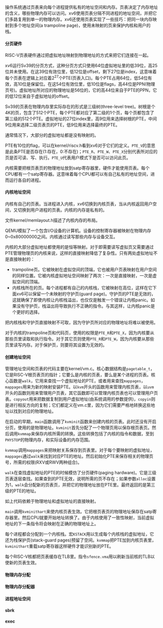 操作系统通过页表来向每个进程提供私有的地址空间和内存。页表决定了内存地址的含义，哪些物理内存可以访问。xv6使用页表分隔不同进程的地址空间，并把它们多路复用到单一的物理内存。xv6还使用页表实现了一些技巧：把同一块内存映射到多个地址空间(a trampoline page)，使用未映射的页来保护内核和用户的栈。

#### 分页硬件

RISC-V页表硬件通过把虚拟地址映射到物理地址的方式来把它们连接在一起。

xv6运行Sv39的分页方式，这种分页方式只使用64位虚拟地址里的低39位，高25位并未使用。在这39位有效位里，低12位是offset，剩下27位是index，这意味着每个页表在逻辑上对应着2<sup>27</sup>个PTE(页表入口)。每个PTE占用64位，低54位有效，高10位是保留位。在这54位有效位里，低10位是flags，高44位是PPN(物理页号)。虚拟地址所对应的物理地址是56位的，它的高44位来自于PTE的PPN，它的低12位来自于虚拟地址的offset。

Sv39的页表在物理内存里实际存在的形式是三级树(three-level tree)。树根是个4K的页，包含了512个PTE，每个PTE都对应了第二级的1个页，每个页都包含了第三级的512个PTE。虚拟地址的27位index里，高9位用来选择树根的PTE，中间9位用来选择二级页表页的PTE，低9位用来选择最终的PTE。

通常情况下，大部分的虚拟地址都是没有映射的。

PTE有10位的flag，可以在kernel/riscv.h看到xv6对于它们的定义。`PTE_V`的意思是此条PTE是否存在(1:存在，0:不存在)；`PTE_R`、`PTE_W`、`PTE_X`分别代表所对应的页是否可读、写、执行。`PTE_U`代表用户模式下是否可以访问此页。

内核需要把根页表页的物理地址放到satp寄存器里，硬件才能使用页表。每个CPU都有一个satp寄存器。这意味着每个CPU都可以有自己私有的地址空间，进而运行各自的进程。

#### 内核地址空间

内核有自己的页表。当进程进入内核，xv6切换到内核页表，当从内核返回用户空间，又切换到用户进程的页表。内核的内存是私有的。

文件kernel/memlayout.h描述了内核内存的布局。

QEMU模拟了一个包含I/O设备的计算机。设备的控制寄存器被映射在物理内存0~0x80000000之间。内核通过读写那些内存与设备交互。

内核的大部分虚拟地址都使用的是恒等映射。对于即需要读写虚拟页又需要通过PTE管理物理页的内核来说，这样的直接映射降低了复杂性。只有两处虚拟地址不是直接映射的：

- trampoline页。它被映射在虚拟空间的顶端，它也被用户页表映射在用户空间的同样位置。它被内核虚拟地址空间映射了两次：一次是直接映射，一次是虚拟空间的顶端。
- 内核栈所在的页。每个进程都有自己的内核栈，它被映射在高位，这样在它下面xv6可以保留一个未映射的守护页(guard page)。守护页的PTE是无效的，这就确保了即使内核让内核栈溢出，也仅仅是触发一个错误让内核panic。如果没有守护页，栈溢出将导致执行不正确的指令。与其这样，让内核panic是个更好的选择。

把内核栈和守护页直接映射不可取，因为守护页所对应的物理地址将难以被使用。

对于内核的trampoline页和代码页，使用的权限是`PTE_R`和`PTE_X`，因为内核要从那些页里读取和执行指令。对于其它页则使用`PTE_R`和`PTE_W`，因为内核要从那些页里读写内存。对于保护页，则要将其设置为无效的。

#### 创建地址空间

管理地址空间和页表的代码主要在kernel/vm.c。核心数据结构是`pagetable_t`，它是RISC-V根页表页的指针；它要么是内核的页表，要么是某个进程的页表。核心函数是`walk`，它用来查找一个虚拟地址的PTE，或者用来查找`mappages`，`mappages`用来为新的映射安装PTE。以`kvm`开头的函数用来管理内核页表，以`uvm`开头的函数则用来管理用户页表，其它函数即可以管理内核页表也可以管理用户页表。`copyout`用来把数据复制到用户虚拟地址(由系统调用的参数提供)，`copyin`则是进行相反方向的复制；它们都定义在vm.c里，因为它们需要严格地转换这些地址以找到对应的物理地址。

在启动的早期，`main`函数调用了`kvminit`函数来创建内核的页表。此时还没有开启分页，使用的是物理地址。`kvminit`首先分配了一个物理页用以保存根页表页。然后调用`kvmmap`来保存内核所需的转换。这些转换包括了内核的指令和数据，至到`PHYSTOP`的物理内存，和实际设备的内存范围。

`kvmmap`调用`mappages`来把映射关系保存到页表里。对于每个要映射的虚拟地址，`mappages`通过`walk`来找到对应PTE的地址。然后初始化PTE来保存相关的物理页号，所需的权限(RXV或RWV两种组合)。

`walk`在查找虚拟地址的PTE的时候模仿了分页硬件(paging hardware)。它是三级页表逐层查找。如果查到的PTE无效，说明所需的页不存在；如果参数`alloc`设置为1，`walk`会分配新的页表页，并把它的物理地址放在PTE里。最终返回的是第三级的PTE的地址。

如上代码依赖于物理地址和虚拟地址的直接映射。

`main`调用`kvminithart`来使内核页表生效。它把根页表页的物理地址保存在satp寄存器里。然后CPU就要开始地址转换了。由于内核使用了一致性映射，当前虚拟地址的下一条指令将会映射在正确的物理地址上。

每个进程都会分配到一个内核栈。宏`KSTACK`用以生成每个内核栈的虚拟地址，它还为栈保护页(stack-guard pages)预留了空间。`kvmmap`把PTE加到内核页表里，`kvminithart`重载satp寄存器这样硬件才能识别新的PTE。

每个RISC-V核都把页表缓存在TLB里。指令`sfence.vma`用以刷新当前核的TLB以使新的页表生效。

#### 物理内存分配

#### 物理内存分配器

#### 进程地址空间

#### sbrk

#### exec
